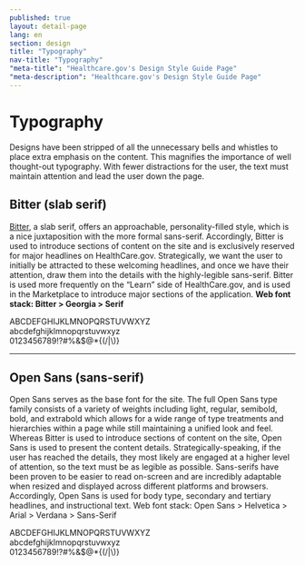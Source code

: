 ```yaml
---
published: true
layout: detail-page
lang: en
section: design
title: "Typography"
nav-title: "Typography"
"meta-title": "Healthcare.gov's Design Style Guide Page"
"meta-description": "Healthcare.gov's Design Style Guide Page"
---
```


# Typography

<div class="intro">
Designs have been stripped of all the unnecessary bells and whistles to place extra emphasis on the content. This magnifies the importance of well thought-out typography. With fewer distractions for the user, the text must maintain attention and lead the user down the page.
</div>

<div class="hr"></div>

## Bitter (slab serif)

[Bitter](#), a slab serif, offers an approachable, personality-filled style, which is a nice juxtaposition with the more formal sans-serif. Accordingly, Bitter is used to introduce sections of content on the site and is exclusively reserved for major headlines on HealthCare.gov. Strategically, we want the user to initially be attracted to these welcoming headlines, and once we have their attention, draw them into the details with the highly-legible sans-serif. Bitter is used more frequently on the “Learn” side of HealthCare.gov, and is used in the Marketplace to introduce major sections of the application. <strong>Web font stack: Bitter > Georgia > Serif</strong>

<div class="typography-bitter">ABCDEFGHIJKLMNOPQRSTUVWXYZ<br />
abcdefghijklmnopqrstuvwxyz<br />
0123456789!?#%&amp;$@*{(/|\)}</div>

<hr>

## Open Sans (sans-serif) 

Open Sans serves as the base font for the site. The full Open Sans type family consists of a variety of weights including light, regular, semibold, bold, and extrabold which allows for a wide range of type treatments and hierarchies within a page while still maintaining a unified look and feel. Whereas Bitter is used to introduce sections of content on the site, Open Sans is used to present the content details. Strategically-speaking, if the user has reached the details, they most likely are engaged at a higher level of attention, so the text must be as legible as possible. Sans-serifs have been proven to be easier to read on-screen and are incredibly adaptable when resized and displayed across different platforms and browsers. Accordingly, Open Sans is used for body type, secondary and tertiary headlines, and instructional text.  Web font stack: Open Sans > Helvetica > Arial > Verdana > Sans-Serif

<div class="typography-open-sans">
ABCDEFGHIJKLMNOPQRSTUVWXYZ <br />
abcdefghijklmnopqrstuvwxyz<br /> 
0123456789!?#%&amp;$@*{(/|\)}</div>